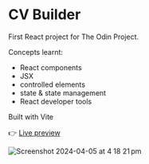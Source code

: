 # CV Builder

First React project for The Odin Project.

Concepts learnt:
* React components
* JSX
* controlled elements
* state & state management
* React developer tools

Built with Vite

👉 [Live preview](https://main--laurenchamps-cvbuilder.netlify.app/)


![Screenshot 2024-04-05 at 4 18 21 pm](https://github.com/laurenchamps/cv-builder/assets/96929810/dfd9e4a9-8610-4b91-a040-5f4d3f678ee3)
